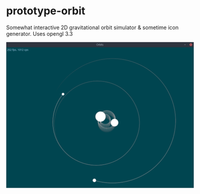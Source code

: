 # prototype-orbit
Somewhat interactive 2D gravitational orbit simulator & sometime icon generator. Uses opengl 3.3

![](/screen.png?raw=true "Screenshot")
